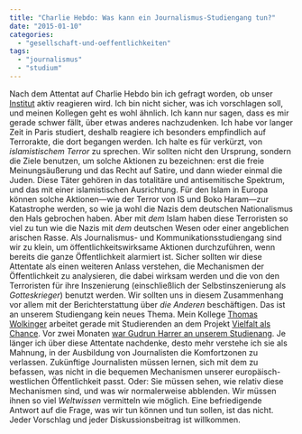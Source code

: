 ```yaml
---
title: "Charlie Hebdo: Was kann ein Journalismus-Studiengang tun?"
date: "2015-01-10"
categories: 
  - "gesellschaft-und-oeffentlichkeiten"
tags: 
  - "journalismus"
  - "studium"
---
```


Nach dem Attentat auf Charlie Hebdo bin ich gefragt worden, ob unser [Institut](https://www.fh-joanneum.at/aw/home/Studienangebot_Uebersicht/~ctcj/ijp/?lan=de "Institut Journalismus und Public Relations |  Studieren an der FH JOANNEUM | FH JOANNEUM Gesellschaft mbH :: University of applied sciences") aktiv reagieren wird. Ich bin nicht sicher, was ich vorschlagen soll, und meinen Kollegen geht es wohl ähnlich. Ich kann nur sagen, dass es mir gerade schwer fällt, über etwas anderes nachzudenken. Ich habe vor langer Zeit in Paris studiert, deshalb reagiere ich besonders empfindlich auf Terrorakte, die dort begangen werden. Ich halte es für verkürzt, von _islamistischem Terror_ zu sprechen. Wir sollten nicht den Ursprung, sondern die Ziele benutzen, um solche Aktionen zu bezeichnen: erst die freie Meinungsäußerung und das Recht auf Satire, und dann wieder einmal die Juden. Diese Täter gehören in das totalitäre und antisemitische Spektrum, und das mit einer islamistischen Ausrichtung. Für den Islam in Europa können solche Aktionen—wie der Terror von IS und Boko Haram—zur Katastrophe werden, so wie ja wohl die Nazis dem deutschen Nationalismus den Hals gebrochen haben. Aber mit _dem_ Islam haben diese Terroristen so viel zu tun wie die Nazis mit _dem_ deutschen Wesen oder einer angeblichen arischen Rasse. Als Journalismus- und Kommunikationsstudiengang sind wir zu klein, um öffentlichkeitswirksame Aktionen durchzuführen, wenn bereits die ganze Öffentlichkeit alarmiert ist. Sicher sollten wir diese Attentate als einen weiteren Anlass verstehen, die Mechanismen der Öffentlichkeit zu analysieren, die dabei wirksam werden und die von den Terroristen für ihre Inszenierung (einschließlich der Selbstinszenierung als _Gotteskrieger_) benutzt werden. Wir sollten uns in diesem Zusammenhang vor allem mit der Berichterstattung über _die Anderen_ beschäftigen. Das ist an unserem Studiengang kein neues Thema. Mein Kollege [Thomas Wolkinger](https://www.fh-joanneum.at/aw/home/Studienangebot_Uebersicht/department_medien_design/jpr/Menschen/Team/~baqn/jpr_teamdetails/?perid=4306566390&lan=de "Persönliche Details |  Journalismus und Public Relations (PR) | FH JOANNEUM Gesellschaft mbH :: University of applied sciences") arbeitet gerade mit Studierenden an dem Projekt [Vielfalt als Chance](http://www.vielfaltalschance.at/das-projekt/ "Vielfalt als Chance"). Vor zwei Monaten [war Gudrun Harrer an unserem Studienang](http://www.vielfaltalschance.at/mir-gefaellt-das-wort-vorurteil-nicht-so-gut/ "“Mir gefällt das Wort Vorurteil nicht so gut” | Vielfalt als Chance"). Je länger ich über diese Attentate nachdenke, desto mehr verstehe ich sie als Mahnung, in der Ausbildung von Journalisten die Komfortzonen zu verlassen. Zukünftige Journalisten müssen lernen, sich mit dem zu befassen, was nicht in die bequemen Mechanismen unserer europäisch-westlichen Öffentlichkeit passt. Oder: Sie müssen sehen, wie relativ diese Mechanismen sind, und was wir normalerweise abblenden. Wir müssen ihnen so viel _Weltwissen_ vermitteln wie möglich. Eine befriedigende Antwort auf die Frage, was wir tun können und tun sollen, ist das nicht. Jeder Vorschlag und jeder Diskussionsbeitrag ist willkommen.
